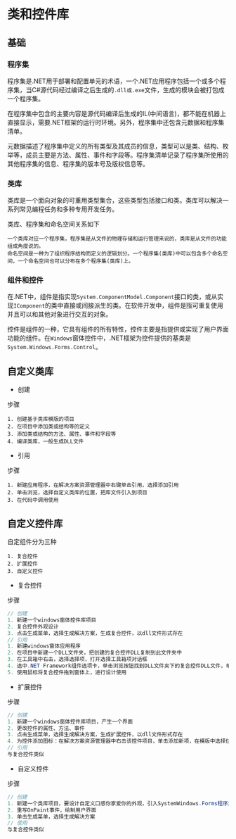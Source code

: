 # 类和控件库
## 基础

### 程序集

程序集是.NET用于部署和配置单元的术语，一个.NET应用程序包括一个或多个程序集，当C#源代码经过编译之后生成的`.dll或.exe`文件，生成的模块会被打包成一个程序集。

在程序集中包含的主要内容是源代码编译后生成的IL(中间语言)，都不能在机器上直接显示，需要.NET框架的运行时环境。另外，程序集中还包含元数据和程序集清单。

元数据描述了程序集中定义的所有类型及其成员的信息，类型可以是类、结构、枚举等，成员主要是方法、属性、事件和字段等。程序集清单记录了程序集所使用的其他程序集的信息、程序集的版本号及版权信息等。

### 类库

类库是一个面向对象的可重用类型集合，这些类型包括接口和类。类库可以解决一系列常见编程任务和多种专用开发任务。

类库、程序集和命名空间关系如下

```
一个类库对应一个程序集，程序集是从文件的物理存储和运行管理来说的，类库是从文件的功能组成角度说的。
命名空间是一种为了组织程序结构而定义的逻辑划分。一个程序集(类库)中可以包含多个命名空间，一个命名空间也可以分布在多个程序集(类库)上。
```

### 组件和控件

在.NET中，组件是指实现`System.ComponentModel.Component`接口的类，或从实现`IComponent`的类中直接或间接派生的类。在软件开发中，组件是🈯️可重复使用并且可以和其他对象进行交互的对象。

控件是组件的一种，它具有组件的所有特性，控件主要是指提供或实现了用户界面功能的组件。在`Windows`窗体控件中，.NET框架为控件提供的基类是`System.Windows.Forms.Control`。

## 自定义类库

- 创建

步骤

```
1. 创建基于类库模版的项目
2. 在项目中添加类或结构等的定义
3. 添加类或结构的方法、属性、事件和字段等
4. 编译类库，一般生成DLL文件
```

- 引用

步骤

```
1. 新建应用程序，在解决方案资源管理器中右键单击引用，选择添加引用
2. 单击浏览，选择自定义类库的位置，把库文件引入到项目
3. 在代码中调用使用
```

## 自定义控件库

自定组件分为三种

```
1. 复合控件
2. 扩展控件
3. 自定义控件
```

- 复合控件

步骤

```c#
// 创建
1. 新建一个windows窗体控件库项目
2. 复合控件外观设计
3. 点击生成菜单，选择生成解决方案，生成复合控件，以dll文件形式存在
// 引用
1. 新建windows窗体应用程序
2. 在项目中新建一个DLL文件夹，把创建的复合控件DLL复制到此文件夹中
3. 在工具箱中右击，选择选择项，打开选择工具箱项对话框
4. 选中.NET Framework组件选项卡，单击浏览按钮找到DLL文件夹下的复合控件DLL文件，单击打开、确定，就在工具箱中引入此控件
5. 使用鼠标将复合控件拖到窗体上，进行设计使用
```

- 扩展控件

步骤

```c#
// 创建
1. 新建一个windows窗体控件库项目，产生一个界面
2. 更改控件的属性、方法、事件
3. 点击生成菜单，选择生成解决方案，生成扩展控件，以dll文件形式存在
4. 为控件添加图标：在解决方案资源管理器中右击该控件项目，单击添加新项，在模版中选择位图文件，更改名字为类名字一致。单击打开，更改此位图的相关属性，将其生成操作属性更改为嵌入的资源
// 引用
与复合控件类似
```

- 自定义控件

步骤

```c#
// 创建
1. 新建一个类库项目，要设计自定义口感你家爱你的外观，引入SystemWindows.Forms程序集
2. 重写OnPaint事件，绘制用户界面
3. 单击生成菜单，选择生成解决方案
// 使用
与复合控件类似
```

